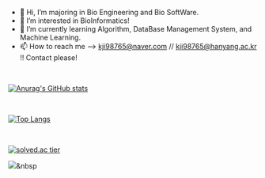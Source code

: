 - 👋 Hi, I’m majoring in Bio Engineering and Bio SoftWare.
- 👀 I’m interested in BioInformatics!
- 🌱 I’m currently learning Algorithm, DataBase Management System, and Machine Learning.
- 📫 How to reach me --> kji98765@naver.com // kji98765@hanyang.ac.kr !! Contact please!

<!---
kangjunseo/kangjunseo is a ✨ special ✨ repository because its `README.md` (this file) appears on your GitHub profile.
You can click the Preview link to take a look at your changes.
--->
<br/>

[![Anurag's GitHub stats](https://github-readme-stats.vercel.app/api?username=kangjunseo&show_icons=true&theme=dark)](https://github.com/anuraghazra/github-readme-stats)

<br/>

[![Top Langs](https://github-readme-stats.vercel.app/api/top-langs/?username=kangjunseo&layout=compact)](https://github.com/anuraghazra/github-readme-stats)

<br/>

[![solved.ac tier](http://mazassumnida.wtf/api/v2/generate_badge?boj=kji98765)](https://solved.ac/kji98765)

<img src="https://img.shields.io/badge/#00599C?style=plastic&logo=appveyor&logo=C%2B%2B&logoColor=white"/></a>&nbsp 
